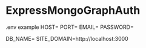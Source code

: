 # ExpressMongoGraphAuth

.env example
HOST=
PORT=
EMAIL=
PASSWORD=

DB_NAME=
SITE_DOMAIN=http://localhost:3000